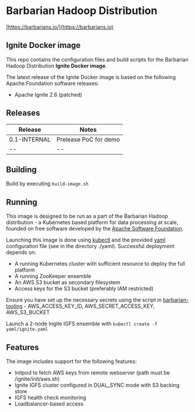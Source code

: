# Barbarian Hadoop Distribution

[https://barbarians.io/](https://barbarians.io)

## Ignite Docker image

This repo contains the configuration files and build scripts for the Barbarian Hadoop Distribution **Ignite Docker image**.

The latest release of the Ignite Docker image is based on the following Apache Foundation software releases:
- Apache Ignite 2.6 (patched)

## Releases

| Release | Notes |
| -- | -- |
| 0.1-INTERNAL | Prelease PoC for demo |
| -- | -- |

## Building

Build by executing ```build-image.sh```

## Running

This image is designed to be run as a part of the Barbarian Hadoop distribution - a Kubernetes based platform for data processing at scale, founded on free software developed by the [Apache Software Foundation](https://www.apache.org/).

Launching this image is done using [kubectl](https://kubernetes.io/docs/tasks/tools/install-kubectl/) and the provided [yaml](http://yaml.org) configuration file (see in the directory ./yaml). Successful deployment depends on:
- A running Kubernetes cluster with sufficient resource to deploy the full platform
- A running ZooKeeper ensemble
- An AWS S3 bucket as secondary filesystem
- Access keys for the S3 bucket (preferably IAM restricted)

Ensure you have set up the necessary secrets using the script in [barbarian-tooling](https://github.com/go-barbarians/barbarian-tooling) - AWS_ACCESS_KEY_ID, AWS_SECRET_ACCESS_KEY, AWS_S3_BUCKET

Launch a 2-node Ingite IGFS ensemble with ```kubectl create -f yaml/ignite.yaml```

## Features

The image includes support for the following features:
- Initpod to fetch AWS keys from remote webserver (path must be /ignite/init/aws.sh)
- Ignite IGFS cluster configured in DUAL_SYNC mode with S3 backing store
- IGFS health check monitoring
- Loadbalancer-based access

